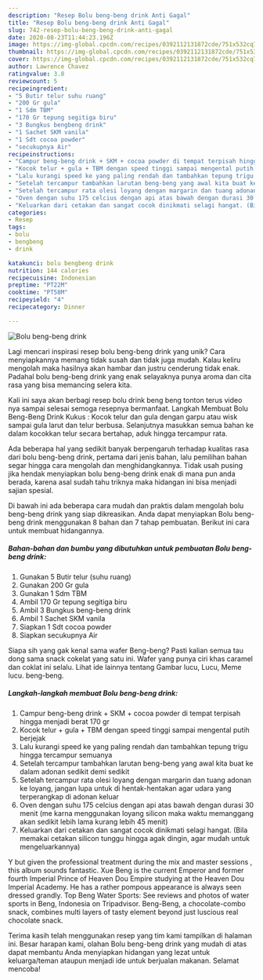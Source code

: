 ```yaml
---
description: "Resep Bolu beng-beng drink Anti Gagal"
title: "Resep Bolu beng-beng drink Anti Gagal"
slug: 742-resep-bolu-beng-beng-drink-anti-gagal
date: 2020-08-23T11:44:23.196Z
image: https://img-global.cpcdn.com/recipes/0392112131872cde/751x532cq70/bolu-beng-beng-drink-foto-resep-utama.jpg
thumbnail: https://img-global.cpcdn.com/recipes/0392112131872cde/751x532cq70/bolu-beng-beng-drink-foto-resep-utama.jpg
cover: https://img-global.cpcdn.com/recipes/0392112131872cde/751x532cq70/bolu-beng-beng-drink-foto-resep-utama.jpg
author: Lawrence Chavez
ratingvalue: 3.8
reviewcount: 5
recipeingredient:
- "5 Butir telur suhu ruang"
- "200 Gr gula"
- "1 Sdm TBM"
- "170 Gr tepung segitiga biru"
- "3 Bungkus bengbeng drink"
- "1 Sachet SKM vanila"
- "1 Sdt cocoa powder"
- "secukupnya Air"
recipeinstructions:
- "Campur beng-beng drink + SKM + cocoa powder di tempat terpisah hingga menjadi berat 170 gr"
- "Kocok telur + gula + TBM dengan speed tinggi sampai mengental putih berjejak"
- "Lalu kurangi speed ke yang paling rendah dan tambahkan tepung trigu hingga tercampur semuanya"
- "Setelah tercampur tambahkan larutan beng-beng yang awal kita buat ke dalam adonan sedikit demi sedikit"
- "Setelah tercampur rata olesi loyang dengan margarin dan tuang adonan ke loyang, jangan lupa untuk di hentak-hentakan agar udara yang terperangkap di adonan keluar"
- "Oven dengan suhu 175 celcius dengan api atas bawah dengan durasi 30 menit (me karna menggunakan loyang silicon maka waktu memanggang akan sedikit lebih lama kurang lebih 45 menit)"
- "Keluarkan dari cetakan dan sangat cocok dinikmati selagi hangat. (Bila memakai cetakan silicon tunggu hingga agak dingin, agar mudah untuk mengeluarkannya)"
categories:
- Resep
tags:
- bolu
- bengbeng
- drink

katakunci: bolu bengbeng drink 
nutrition: 144 calories
recipecuisine: Indonesian
preptime: "PT22M"
cooktime: "PT58M"
recipeyield: "4"
recipecategory: Dinner

---
```



![Bolu beng-beng drink](https://img-global.cpcdn.com/recipes/0392112131872cde/751x532cq70/bolu-beng-beng-drink-foto-resep-utama.jpg)

Lagi mencari inspirasi resep bolu beng-beng drink yang unik? Cara menyiapkannya memang tidak susah dan tidak juga mudah. Kalau keliru mengolah maka hasilnya akan hambar dan justru cenderung tidak enak. Padahal bolu beng-beng drink yang enak selayaknya punya aroma dan cita rasa yang bisa memancing selera kita.

Kali ini saya akan berbagi resep bolu drink beng beng tonton terus video nya sampai selesai semoga resepnya bermanfaat. Langkah Membuat Bolu Beng-Beng Drink Kukus : Kocok telur dan gula dengan garpu atau wisk sampai gula larut dan telur berbusa. Selanjutnya masukkan semua bahan ke dalam kocokkan telur secara bertahap, aduk hingga tercampur rata.

Ada beberapa hal yang sedikit banyak berpengaruh terhadap kualitas rasa dari bolu beng-beng drink, pertama dari jenis bahan, lalu pemilihan bahan segar hingga cara mengolah dan menghidangkannya. Tidak usah pusing jika hendak menyiapkan bolu beng-beng drink enak di mana pun anda berada, karena asal sudah tahu triknya maka hidangan ini bisa menjadi sajian spesial.


Di bawah ini ada beberapa cara mudah dan praktis dalam mengolah bolu beng-beng drink yang siap dikreasikan. Anda dapat menyiapkan Bolu beng-beng drink menggunakan 8 bahan dan 7 tahap pembuatan. Berikut ini cara untuk membuat hidangannya.

<!--inarticleads1-->

##### Bahan-bahan dan bumbu yang dibutuhkan untuk pembuatan Bolu beng-beng drink:

1. Gunakan 5 Butir telur (suhu ruang)
1. Gunakan 200 Gr gula
1. Gunakan 1 Sdm TBM
1. Ambil 170 Gr tepung segitiga biru
1. Ambil 3 Bungkus beng-beng drink
1. Ambil 1 Sachet SKM vanila
1. Siapkan 1 Sdt cocoa powder
1. Siapkan secukupnya Air


Siapa sih yang gak kenal sama wafer Beng-beng? Pasti kalian semua tau dong sama snack cokelat yang satu ini. Wafer yang punya ciri khas caramel dan coklat ini selalu. Lihat ide lainnya tentang Gambar lucu, Lucu, Meme lucu. beng-beng. 

<!--inarticleads2-->

##### Langkah-langkah membuat Bolu beng-beng drink:

1. Campur beng-beng drink + SKM + cocoa powder di tempat terpisah hingga menjadi berat 170 gr
1. Kocok telur + gula + TBM dengan speed tinggi sampai mengental putih berjejak
1. Lalu kurangi speed ke yang paling rendah dan tambahkan tepung trigu hingga tercampur semuanya
1. Setelah tercampur tambahkan larutan beng-beng yang awal kita buat ke dalam adonan sedikit demi sedikit
1. Setelah tercampur rata olesi loyang dengan margarin dan tuang adonan ke loyang, jangan lupa untuk di hentak-hentakan agar udara yang terperangkap di adonan keluar
1. Oven dengan suhu 175 celcius dengan api atas bawah dengan durasi 30 menit (me karna menggunakan loyang silicon maka waktu memanggang akan sedikit lebih lama kurang lebih 45 menit)
1. Keluarkan dari cetakan dan sangat cocok dinikmati selagi hangat. (Bila memakai cetakan silicon tunggu hingga agak dingin, agar mudah untuk mengeluarkannya)


Y but given the professional treatment during the mix and master sessions , this album sounds fantastic. Xue Beng is the current Emperor and former fourth Imperial Prince of Heaven Dou Empire studying at the Heaven Dou Imperial Academy. He has a rather pompous appearance is always seen dressed grandly. Top Beng Water Sports: See reviews and photos of water sports in Beng, Indonesia on Tripadvisor. Beng-Beng, a chocolate-combo snack, combines multi layers of tasty element beyond just luscious real chocolate snack. 

Terima kasih telah menggunakan resep yang tim kami tampilkan di halaman ini. Besar harapan kami, olahan Bolu beng-beng drink yang mudah di atas dapat membantu Anda menyiapkan hidangan yang lezat untuk keluarga/teman ataupun menjadi ide untuk berjualan makanan. Selamat mencoba!
